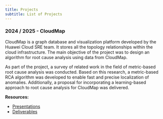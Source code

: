 ```yaml
---
title: Projects
subtitle: List of Projects
---
```


### 2024 / 2025 - CloudMap

CloudMap is a graph database and visualization platform developed by the Huawei Cloud SRE team. It stores all the topology relationships within the cloud infrastructure. The main objective of the project was to design an algorithm for root cause analysis using data from CloudMap.

As part of the project, a survey of related work in the field of metric-based root cause analysis was conducted. Based on this research, a metric-based RCA algorithm was developed to enable fast and precise localization of anomalies. Additionally, a proposal for incorporating a learning-based approach to root cause analysis for CloudMap was delivered.

**Resources:** 
* [Presentations](https://tubcloud.tu-berlin.de/s/YSXYrKLPYrQq76z?path=%2Fpresentations)
* [Deliverables](https://tubcloud.tu-berlin.de/s/YSXYrKLPYrQq76z?path=%2Fdeliverables)
